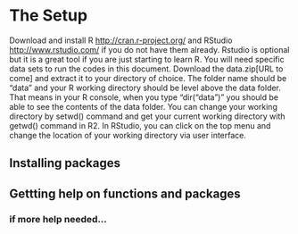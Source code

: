 # The Setup

Download and install R http://cran.r-project.org/ and RStudio http://www.rstudio.com/ if you do not have them already. Rstudio is optional but it is a great tool if you are just starting to learn R.
You will need specific data sets to run the codes in this document. Download the data.zip[URL to come] and extract it to your directory of choice. The folder name should be “data” and your R working directory should be level above the data folder. That means in your R console, when you type “dir(“data”)” you should be able to see the contents of the data folder. You can change your working directory by setwd() command and get your current working directory with getwd() command in R2. In RStudio, you can click on the top menu and change the location of your working directory via user interface.


## Installing packages


## Gettting help on functions and packages


### if more help needed...



